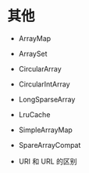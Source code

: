 # 其他

* ArrayMap
* ArraySet
* CircularArray
* CircularIntArray
* LongSparseArray
* LruCache
* SimpleArrayMap
* SpareArrayCompat

* URI 和 URL 的区别